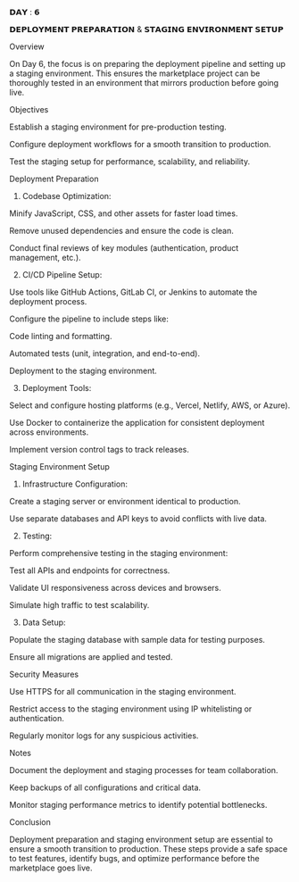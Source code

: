 𝗗𝗔𝗬 : 𝟲

𝗗𝗘𝗣𝗟𝗢𝗬𝗠𝗘𝗡𝗧 𝗣𝗥𝗘𝗣𝗔𝗥𝗔𝗧𝗜𝗢𝗡 & 𝗦𝗧𝗔𝗚𝗜𝗡𝗚 𝗘𝗡𝗩𝗜𝗥𝗢𝗡𝗠𝗘𝗡𝗧 𝗦𝗘𝗧𝗨𝗣

Overview

On Day 6, the focus is on preparing the deployment pipeline and setting up a staging environment. This ensures the marketplace project can be thoroughly tested in an environment that mirrors production before going live.

Objectives

Establish a staging environment for pre-production testing.

Configure deployment workflows for a smooth transition to production.

Test the staging setup for performance, scalability, and reliability.


Deployment Preparation

1. Codebase Optimization:

Minify JavaScript, CSS, and other assets for faster load times.

Remove unused dependencies and ensure the code is clean.

Conduct final reviews of key modules (authentication, product management, etc.).


2. CI/CD Pipeline Setup:

Use tools like GitHub Actions, GitLab CI, or Jenkins to automate the deployment process.

Configure the pipeline to include steps like:

Code linting and formatting.

Automated tests (unit, integration, and end-to-end).

Deployment to the staging environment.


3. Deployment Tools:

Select and configure hosting platforms (e.g., Vercel, Netlify, AWS, or Azure).

Use Docker to containerize the application for consistent deployment across environments.

Implement version control tags to track releases.


Staging Environment Setup

1. Infrastructure Configuration:

Create a staging server or environment identical to production.

Use separate databases and API keys to avoid conflicts with live data.


2. Testing:

Perform comprehensive testing in the staging environment:

Test all APIs and endpoints for correctness.

Validate UI responsiveness across devices and browsers.

Simulate high traffic to test scalability.


3. Data Setup:

Populate the staging database with sample data for testing purposes.

Ensure all migrations are applied and tested.


Security Measures

Use HTTPS for all communication in the staging environment.

Restrict access to the staging environment using IP whitelisting or authentication.

Regularly monitor logs for any suspicious activities.


Notes

Document the deployment and staging processes for team collaboration.

Keep backups of all configurations and critical data.

Monitor staging performance metrics to identify potential bottlenecks.

Conclusion

Deployment preparation and staging environment setup are essential to ensure a smooth transition to production. These steps provide a safe space to test features, identify bugs, and optimize performance before the marketplace goes live.

